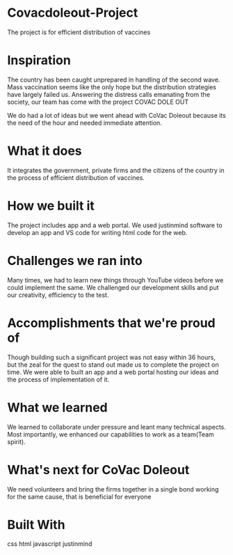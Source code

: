 # Covacdoleout-Project
The project is for efficient distribution of vaccines
 # Inspiration
The country has been caught unprepared in handling of the second wave. Mass vaccination seems like the only hope but the distribution strategies have largely failed us. Answering the distress calls emanating from the society, our team has come with the project COVAC DOLE OUT

We do had a lot of ideas but we went ahead with CoVac Doleout because its the need of the hour and needed immediate attention.

# What it does
It integrates the government, private firms and the citizens of the country in the process of efficient distribution of vaccines.

# How we built it
The project includes app and a web portal. We used justinmind software to develop an app and VS code for writing html code for the web.

# Challenges we ran into
Many times, we had to learn new things through YouTube videos before we could implement the same. We challenged our development skills and put our creativity, efficiency to the test.

# Accomplishments that we're proud of
Though building such a significant project was not easy within 36 hours, but the zeal for the quest to stand out made us to complete the project on time. We were able to built an app and a web portal hosting our ideas and the process of implementation of it.

# What we learned
We learned to collaborate under pressure and leant many technical aspects. Most importantly, we enhanced our capabilities to work as a team(Team spirit).

# What's next for CoVac Doleout
We need volunteers and bring the firms together in a single bond working for the same cause, that is beneficial for everyone

# Built With
css
html
javascript
justinmind
